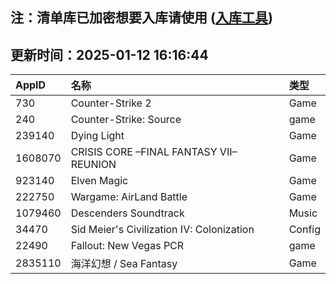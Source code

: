 ## 注：清单库已加密想要入库请使用 ([入库工具](https://github.com/BlankTMing/ManifestAutoUpdate/releases))

## 更新时间：2025-01-12 16:16:44
| AppID | 名称 | 类型  |
| :-------------------- | :----------------------------- | :----------- |
| 730 | Counter-Strike 2| Game |
| 240 | Counter-Strike: Source| game |
| 239140 | Dying Light| Game |
| 1608070 | CRISIS CORE –FINAL FANTASY VII– REUNION| Game |
| 923140 | Elven Magic| Game |
| 222750 | Wargame: AirLand Battle| Game |
| 1079460 | Descenders Soundtrack| Music |
| 34470 | Sid Meier's Civilization IV: Colonization| Config |
| 22490 | Fallout: New Vegas PCR| game |
| 2835110 | 海洋幻想 / Sea Fantasy| Game |
